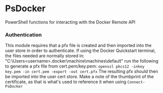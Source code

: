 # PsDocker
PowerShell functions for interacting with the Docker Remote API

### Authentication
This module requires that a pfx file is created and then imported into the user store in order to authenticate.
If using the Docker Quickstart terminal, the files needed are normally stored in:
"C:\Users\<username>\.docker\machine\machines\default"
run the following to generate a pfx file from cert.pem/key.pem:
`openssl pkcs12 -inkey key.pem -in cert.pem -export -out cert.pfx`
The resulting pfx should then be imported into the user cert store. Make a note of the thumbprint of the certificate, 
as that is what's used to reference it when using `Connect-PsDocker`